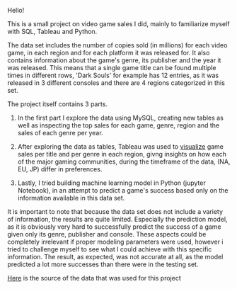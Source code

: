 Hello!

This is a small project on video game sales I did, mainly to familiarize myself with SQL, Tableau and Python.

The data set includes the number of copies sold (in millions) for each video game, in each region and for each platform it was released for. It also contains information about the game's genre, its publisher and the year it was released.
This means that a single game title can be found multiple times in different rows, 'Dark Souls' for example has 12 entries, as it was released in 3 different consoles and there are 4 regions categorized in this set.


The project itself contains 3 parts.

1. In the first part I explore the data using MySQL, creating new tables as well as inspecting the top sales for each game, genre, region and the sales of each genre per year.

2. After exploring the data as tables, Tableau was used to [visualize](https://public.tableau.com/app/profile/john.lagatoras/viz/game_sales_17303126486020/Dashboard2#2) game sales per title and per genre in each region, givng insights on how each of the major gaming communities, during the timeframe of the data, (NA, EU, JP) differ in preferences.

3. Lastly, I tried building machine learning model in Python (jupyter Notebook), in an attempt to predict a game's success based only on the information available in this data set.

It is important to note that because the data set does not include a variety of information, the results are quite limited. Especially the prediction model, as it is obviously very hard to successfully predict the success of a game given only
its genre, publisher and console. These aspects could be completely irrelevant if proper modeling parameters were used, however i tried to challenge myself to see what I could achieve with this specific information. The result, as expected,
was not accurate at all, as the model predicted a lot more successes than there were in the testing set.



[Here](https://www.databasestar.com/sample-database-video-games/) is the source of the data that was used for this project
